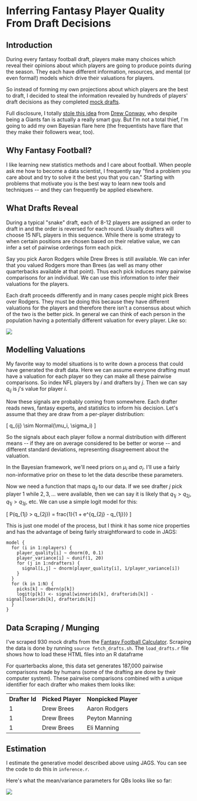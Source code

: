 # Inferring Fantasy Player Quality From Draft Decisions

## Introduction

During every fantasy football draft, players make many choices which reveal their opinions about which players are going to produce points during the season.  They each have different information, resources, and mental (or even formal!) models which drive their valuations for players.

So instead of forming my own projections about which players are the best to draft, I decided to steal the information revealed by hundreds of players' draft decisions as they completed [mock drafts](http://fantasyfootballcalculator.com/completed_drafts.php).

Full disclosure, I totally [stole this idea](http://www.r-bloggers.com/leveraging-the-wisdom-of-crowds-for-fantasy-football/) from [Drew Conway](http://drewconway.com), who despite being a Giants fan is actually a really smart guy.  But I'm not a total thief, I'm going to add my own Bayesian flare here (the frequentists have flare that they make their followers wear, too).

## Why Fantasy Football?

I like learning new statistics methods and I care about football.  When people ask me how to become a data scientist, I frequently say "find a problem you care about and try to solve it the best you that you can."  Starting with problems that motivate you is the best way to learn new tools and techniques -- and they can frequently be applied elsewhere.

## What Drafts Reveal

During a typical "snake" draft, each of 8-12 players are assigned an order to draft in and the order is reversed for each round.  Usually drafters will choose 15 NFL players in this sequence.  While there is some strategy to when certain positions are chosen based on their relative value, we can infer a set of pairwise orderings form each pick.

Say you pick Aaron Rodgers while Drew Brees is still available.  We can infer that you valued Rodgers more than Brees (as well as many other quarterbacks available at that point).  Thus each pick induces many pairwise comparisons for an individual.  We can use this information to infer their valuations for the players.

Each draft proceeds differently and in many cases people might pick Brees over Rodgers.  They must be doing this because they have different valuations for the players and therefore there isn't a consensus about which of the two is the better pick.  In general we can think of each person in the population having a potentially different valuation for every player.  Like so:

<img src="https://raw.github.com/seanjtaylor/fantasy-football/master/figures/qb.examples.png">

## Modelling Valuations

My favorite way to model situations is to write down a process that could have generated the draft data.  Here we can assume everyone drafting must have a valuation for each player so they can make all these pairwise comparisons.  So index NFL players by $i$ and drafters by $j$.  Then we can say $q_{ij}$ is $j$'s value for player $i$.

Now these signals are probably coming from somewhere.  Each drafter reads news, fantasy experts, and statistics to inform his decision.  Let's assume that they are draw from a per-player distribution:

\[ q_{ij} \sim Normal(\mu_i, \sigma_i) \]

So the signals about each player follow a normal distribution with different means -- if they are on average considered to be better or worse -- and different standard deviations, representing disagreement about the valuation.

In the Bayesian framework, we'll need priors on $\mu_i$ and $\sigma_i$.  I'll use a fairly non-informative prior on these to let the data describe these parameters.

Now we need a function that maps $q_{ij}$ to our data.  If we see drafter $j$ pick player $1$ while $2,3, \ldots$ were available, then we can say it is likely that $q_{1j} > q_{2j}$, $q_{1j} > q_{3j}$, etc.  We can use a simple logit model for this:

\[ P(q_{1j} > q_{2j}) = frac{1}{1 + e^{q_{2j} - q_{1j}}} \]

This is just one model of the process, but I think it has some nice properties and has the advantage of being fairly straightforward to code in JAGS:

    model {
      for (i in 1:nplayers) {
        player_quality[i] ~ dnorm(0, 0.1)
        player_variance[i] ~ dunif(1, 20)
        for (j in 1:ndrafters) {
          signal[i,j] ~ dnorm(player_quality[i], 1/player_variance[i])
        }
      }
      for (k in 1:N) {
        picks[k] ~ dbern(p[k])
        logit(p[k]) <- signal[winnerids[k], drafterids[k]] - signal[loserids[k], drafterids[k]]
      }
    }

## Data Scraping / Munging

I've scraped 930 mock drafts from the [Fantasy Football Calculator](http://fantasyfootballcalculator.com/).  Scraping the data is done by running `source fetch_drafts.sh`.  The `load_drafts.r` file shows how to load these HTML files into an R dataframe

For quarterbacks alone, this data set generates 187,000 pairwise comparisons made by humans (some of the drafting are done by their computer system).  These pairwise comparisons combined with a unique identifier for each drafter who makes them looks like:

<table>
    <tr>
        <th>Drafter Id</th>
        <th>Picked Player</th>
        <th>Nonpicked Player</th>
    </tr>
    <tr>
        <td>1</td>
        <td>Drew Brees</td>
        <td>Aaron Rodgers</td>
    </tr>
    <tr>
        <td>1</td>
        <td>Drew Brees</td>
        <td>Peyton Manning</td>
    </tr>
    <tr>
        <td>1</td>
        <td>Drew Brees</td>
        <td>Eli Manning</td>
    </tr>
</table>

## Estimation

I estimate the generative model described above using JAGS.  You can see the code to do this in `inference.r`.

Here's what the mean/variance parameters for QBs looks like so far:

<img src="https://raw.github.com/seanjtaylor/fantasy-football/master/figures/qb.mean.variance.png">

